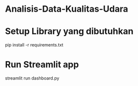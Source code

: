 # Analisis-Data-Kualitas-Udara

# Setup Library yang dibutuhkan
pip install -r requirements.txt

# Run Streamlit app
streamlit run dashboard.py

